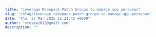 ```yaml
---
title: "Leverage Robopack Patch Groups to manage app personas"
slug: "/blog/leverage-robopack-patch-groups-to-manage-app-personas"
date: "Thu, 27 Mar 2025 21:21:42 +0000"
author: "stevew1015@gmail.com"
description: ""
---
```


